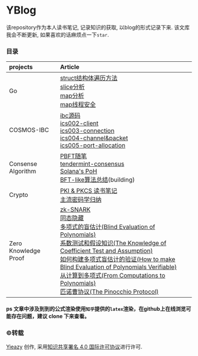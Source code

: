# YBlog

该repository作为本人读书笔记, 记录知识的获取, 以blog的形式记录下来. 该文库我会不断更新, 如果喜欢的话麻烦点一下`star`.

### 目录
| projects | Article |
| :------ | :----- |
| Go | [struct结构体遍历方法](./golang学习笔记/struct结构体遍历方法.md)<br>[slice分析](./golang学习笔记/slice分析.md)<br>[map分析](./golang学习笔记/map分析.md)<br>[map线程安全](./golang学习笔记/map线程安全.md)|
| COSMOS-IBC | [ibc源码](./ics-读书笔记/ibc源码.md)<br>[ics002-client](./ics-读书笔记/ics002-client.md)<br>[ics003-connection](./ics-读书笔记/ics003-connection.md)<br>[ics004-channel&packet](./ics-读书笔记/ics004-channel&packet.md)<br>[ics005-port-allocation](./ics-读书笔记/ics005-port-allocation.md) |
| Consense Algorithm | [PBFT随笔](./tendermint/PBFT随笔.md)<br>[tendermint-consensus](./tendermint/tendermint_consensus.md)<br> [Solana's PoH](./Consensus_Algorithms/Solana's_PoH.md)<br> [BFT-like算法总结](./Consensus_Algorithms/BFT-like算法总结.md)(building) |
| Crypto |[PKI & PKCS 读书笔记](./Crypto/PKI/PKI_&_PKCS_读书笔记.md)<br>[主流密码学归纳](./Crypto/主流密码学算法.md)|
| Zero Knowledge Proof |[zk-SNARK](./Crypto/Zero-Knowledger/zk-SNARK.md)<br>[同态隐藏](./Crypto/Zero-Knowledger/1.Homomorphic_Hidings.md)<br>[多项式的盲估计(Blind Evaluation of Polynomials)](./Crypto/Zero-Knowledger/2.Blind_Evaluation_of_Polynomials.md)<br>[系数测试和假设知识(The Knowledge of Coefficient Test and Assumption)](./Crypto/Zero-Knowledger/3.The_Knowledge_of_Coefficient_Test_and_Assumption.md)<br>[如何构建多项式盲估计的验证(How to make Blind Evaluation of Polynomials Verifiable)](./Crypto/Zero-Knowledger/4.How_to_make_Blind_Evaluation_of_Polynomials_Verifiable.md)<br>[从计算到多项式(From Computations to Polynomials)](./Crypto/Zero-Knowledger/5.From_Computations_to_Polynomials.md)<br>[匹诺曹协议(The Pinocchio Protocol)](./Crypto/Zero-Knowledger/6.The_Pinocchio_Protocol.md)|

#### ps 文章中涉及到到的公式渲染使用`知乎`提供的`latex`渲染，在github上在线浏览可能存在问题，建议 clone 下来查看。

### :copyright:转载

[Yieazy](https://github.com/Pencil-Yao/YBlog) 创作, 采用[知识共享署名 4.0 国际许可协议](http://creativecommons.org/licenses/by/4.0/)进行许可.

